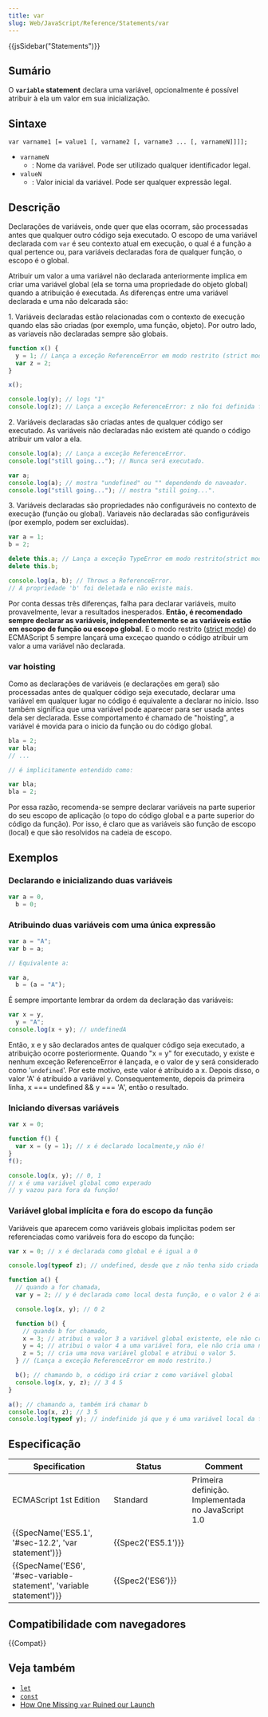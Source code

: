 ```yaml
---
title: var
slug: Web/JavaScript/Reference/Statements/var
---
```


{{jsSidebar("Statements")}}

## Sumário

O **`variable` statement** declara uma variável, opcionalmente é possível atribuir à ela um valor em sua inicialização.

## Sintaxe

```
var varname1 [= value1 [, varname2 [, varname3 ... [, varnameN]]]];
```

- `varnameN`
  - : Nome da variável. Pode ser utilizado qualquer identificador legal.
- `valueN`
  - : Valor inicial da variável. Pode ser qualquer expressão legal.

## Descrição

Declarações de variáveis, onde quer que elas ocorram, são processadas antes que qualquer outro código seja executado. O escopo de uma variável declarada com `var` é seu contexto atual em execução, o qual é a função a qual pertence ou, para variáveis declaradas fora de qualquer função, o escopo é o global.

Atribuir um valor a uma variável não declarada anteriormente implica em criar uma variável global (ela se torna uma propriedade do objeto global) quando a atribuição é executada. As diferenças entre uma variável declarada e uma não delcarada são:

1\. Variáveis declaradas estão relacionadas com o contexto de execução quando elas são criadas (por exemplo, uma função, objeto). Por outro lado, as variaveis não declaradas sempre são globais.

```js
function x() {
  y = 1; // Lança a exceção ReferenceError em modo restrito (strict mode)
  var z = 2;
}

x();

console.log(y); // logs "1"
console.log(z); // Lança a exceção ReferenceError: z não foi definida fora da função x()
```

2\. Variáveis declaradas são criadas antes de qualquer código ser executado. As variáveis não declaradas não existem até quando o código atribuir um valor a ela.

```js
console.log(a); // Lança a exceção ReferenceError.
console.log("still going..."); // Nunca será executado.
```

```js
var a;
console.log(a); // mostra "undefined" ou "" dependendo do naveador.
console.log("still going..."); // mostra "still going...".
```

3\. Variáveis declaradas são propriedades não configuráveis no contexto de execução (função ou global). Variaveis não declaradas são configuráveis (por exemplo, podem ser excluídas).

```js
var a = 1;
b = 2;

delete this.a; // Lança a exceção TypeError em modo restrito(strict mode). Caso contrário, Falha silenciosamente.
delete this.b;

console.log(a, b); // Throws a ReferenceError.
// A propriedade 'b' foi deletada e não existe mais.
```

Por conta dessas três diferenças, falha para declarar variáveis, muito provavelmente, levar a resultados inesperados. **Então, é recomendado sempre declarar as variáveis, independentemente se as variáveis estão em escopo de função ou escopo global**. E o modo restrito ([strict mode](/pt-BR/docs/Web/JavaScript/Reference/Functions_and_function_scope/Strict_mode)) do ECMAScript 5 sempre lançará uma exceçao quando o código atribuir um valor a uma variável não declarada.

### var hoisting

Como as declarações de variáveis (e declarações em geral) são processadas antes de qualquer código seja executado, declarar uma variável em qualquer lugar no código é equivalente a declarar no inicio. Isso também significa que uma variável pode aparecer para ser usada antes dela ser declarada. Esse comportamento é chamado de "hoisting", a variável é movida para o inicio da função ou do código global.

```js
bla = 2;
var bla;
// ...

// é implicitamente entendido como:

var bla;
bla = 2;
```

Por essa razão, recomenda-se sempre declarar variáveis na parte superior do seu escopo de aplicação (o topo do código global e a parte superior do código da função). Por isso, é claro que as variáveis são função de escopo (local) e que são resolvidos na cadeia de escopo.

## Exemplos

### Declarando e inicializando duas variáveis

```js
var a = 0,
  b = 0;
```

### Atribuindo duas variáveis com uma única expressão

```js
var a = "A";
var b = a;

// Equivalente a:

var a,
  b = (a = "A");
```

É sempre importante lembrar da ordem da declaração das variáveis:

```js
var x = y,
  y = "A";
console.log(x + y); // undefinedA
```

Então, x e y são declarados antes de qualquer código seja executado, a atribuição ocorre posteriormente. Quando "x = y" for executado, y existe e nenhum exceção ReferenceError é lançada, e o valor de y será considerado como '`undefined`'. Por este motivo, este valor é atribuido a x. Depois disso, o valor 'A' é atribuido a variável y. Consequentemente, depois da primeira linha, x === undefined && y === 'A', então o resultado.

### Iniciando diversas variáveis

```js
var x = 0;

function f() {
  var x = (y = 1); // x é declarado localmente,y não é!
}
f();

console.log(x, y); // 0, 1
// x é uma variável global como experado
// y vazou para fora da função!
```

### Variável global implícita e fora do escopo da função

Variáveis que aparecem como variáveis globais implicitas podem ser referenciadas como variáveis fora do escopo da função:

```js
var x = 0; // x é declarada como global e é igual a 0

console.log(typeof z); // undefined, desde que z não tenha sido criada anteriormente

function a() {
  // quando a for chamada,
  var y = 2; // y é declarada como local desta função, e o valor 2 é atribuido

  console.log(x, y); // 0 2

  function b() {
    // quando b for chamado,
    x = 3; // atribui o valor 3 a variável global existente, ele não cria uma nova variável global
    y = 4; // atribui o valor 4 a uma variável fora, ele não cria uma nova variável
    z = 5; // cria uma nova variável global e atribui o valor 5.
  } // (Lança a exceção ReferenceError em modo restrito.)

  b(); // chamando b, o código irá criar z como variável global
  console.log(x, y, z); // 3 4 5
}

a(); // chamando a, também irá chamar b
console.log(x, z); // 3 5
console.log(typeof y); // indefinido já que y é uma variável local da função a
```

## Especificação

| Specification                                                        | Status             | Comment                                            |
| -------------------------------------------------------------------- | ------------------ | -------------------------------------------------- |
| ECMAScript 1st Edition                                               | Standard           | Primeira definição. Implementada no JavaScript 1.0 |
| {{SpecName('ES5.1', '#sec-12.2', 'var statement')}}                  | {{Spec2('ES5.1')}} |                                                    |
| {{SpecName('ES6', '#sec-variable-statement', 'variable statement')}} | {{Spec2('ES6')}}   |                                                    |

## Compatibilidade com navegadores

{{Compat}}

## Veja também

- [`let`](/pt-BR/docs/Web/JavaScript/Reference/Statements/let)
- [`const`](/pt-BR/docs/Web/JavaScript/Reference/Statements/const)
- [How One Missing `var` Ruined our Launch](http://blog.safeshepherd.com/23/how-one-missing-var-ruined-our-launch/)
